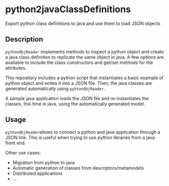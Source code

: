 # python2javaClassDefinitions
Export python class definitions to java and use them to load JSON objects

## Description

`pythonObjReader` implements methods to inspect a python object and create a java class definition to replicate the same object in java. A few options are available to include the class constructors and get/set methods for the attributes.

This repository includes a python script that instantiates a basic example of python object and writes it into a JSON file. Then, the java classes are generated automatically using `pyhtonObjReader`.

A sample java application loads the JSON file and re-instantiates the classes, this time in java, using the automatically generated model.

## Usage

`pythonObjReader`allows to connect a python and java application through a JSON link. This is useful when trying to use python libraries from a java front end. 

Other use cases: 
- Migration from python to java
- Automatic generation of classes from descriptors/metamodels
- Distributed applications
- ...
